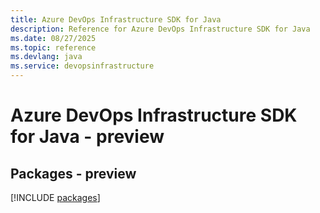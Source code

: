 ```yaml
---
title: Azure DevOps Infrastructure SDK for Java
description: Reference for Azure DevOps Infrastructure SDK for Java
ms.date: 08/27/2025
ms.topic: reference
ms.devlang: java
ms.service: devopsinfrastructure
---
```

# Azure DevOps Infrastructure SDK for Java - preview
## Packages - preview
[!INCLUDE [packages](devops-infrastructure-index.md)]